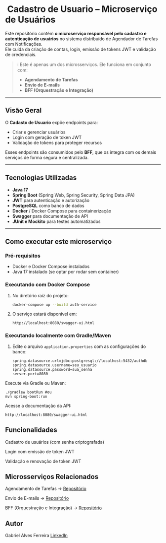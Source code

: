 # ​ Cadastro de Usuario – Microserviço de Usuários

Este repositório contém **o microserviço responsável pelo cadastro e autenticação de usuários** no sistema distribuído de Agendador de Tarefas com Notificações.  
Ele cuida da criação de contas, login, emissão de tokens JWT e validação de credenciais.

> ℹ️ Este é apenas um dos microsserviços. Ele funciona em conjunto com:  
> - **Agendamento de Tarefas**  
> - **Envio de E-mails**  
> - **BFF (Orquestração e Integração)**

---

##  Visão Geral

O **Cadasto de Usuario** expõe endpoints para:

- Criar e gerenciar usuários
- Login com geração de token JWT
- Validação de tokens para proteger recursos

Esses endpoints são consumidos pelo **BFF**, que os integra com os demais serviços de forma segura e centralizada.

---

##  Tecnologias Utilizadas

- **Java 17**  
- **Spring Boot** (Spring Web, Spring Security, Spring Data JPA)  
- **JWT** para autenticação e autorização  
- **PostgreSQL** como banco de dados  
- **Docker** / Docker Compose para containerização  
- **Swagger** para documentação de API  
- **JUnit e Mockito** para testes automatizados  

---

##  Como executar este microserviço

### Pré-requisitos

- Docker e Docker Compose instalados  
- Java 17 instalado (se optar por rodar sem container)  

### Executando com Docker Compose

1. No diretório raiz do projeto:

    ```bash
    docker-compose up --build auth-service
    ```

2. O serviço estará disponível em:

    ```
    http://localhost:8080/swagger-ui.html
    ```

### Executando localmente com Gradle/Maven

1. Edite o arquivo `application.properties` com as configurações do banco:

   ```properties
   spring.datasource.url=jdbc:postgresql://localhost:5432/authdb
   spring.datasource.username=seu_usuario
   spring.datasource.password=sua_senha
   server.port=8080
   
Execute via Gradle ou Maven:

    ./gradlew bootRun #ou
    mvn spring-boot:run
    
Acesse a documentação da API:

    http://localhost:8080/swagger-ui.html
    
## Funcionalidades

Cadastro de usuários (com senha criptografada)

Login com emissão de token JWT

Validação e renovação de token JWT

## Microsserviços Relacionados

Agendamento de Tarefas → [Repositório](https://github.com/dev-Leirbag/agendador-tarefas)

Envio de E-mails → [Repositório](https://github.com/dev-Leirbag/notificacao)

BFF (Orquestração e Integração) → [Repositório](https://github.com/dev-Leirbag/bff-agendador-tarefas)

## Autor

Gabriel Alves Ferreira
[LinkedIn](https://www.linkedin.com/in/gabriel-alves-profile/)

